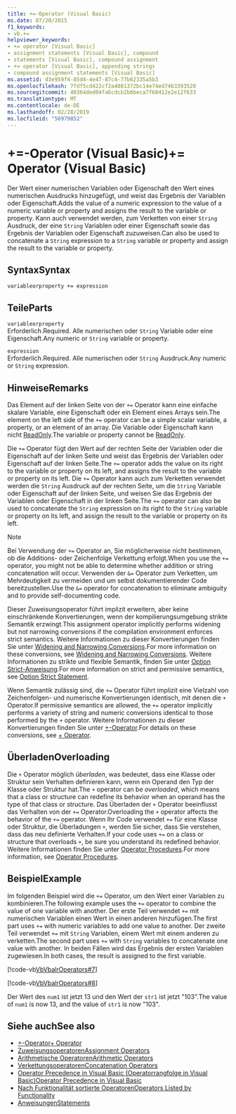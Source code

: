 ```yaml
---
title: +=-Operator (Visual Basic)
ms.date: 07/20/2015
f1_keywords:
- vb.+=
helpviewer_keywords:
- += operator [Visual Basic]
- assignment statements [Visual Basic], compound
- statements [Visual Basic], compound assignment
- += operator [Visual Basic], appending strings
- compound assignment statements [Visual Basic]
ms.assetid: d3e959f4-85d4-4e47-87c4-77b62335a5b3
ms.openlocfilehash: 7fdf5cd422cf2a4081372bc14e74ed7463393520
ms.sourcegitcommit: 40364ded04fa6cdcb2b6beca7f68412e2e12f633
ms.translationtype: MT
ms.contentlocale: de-DE
ms.lasthandoff: 02/28/2019
ms.locfileid: "56979852"
---
```

# <a name="-operator-visual-basic"></a><span data-ttu-id="6182b-102">+=-Operator (Visual Basic)</span><span class="sxs-lookup"><span data-stu-id="6182b-102">+= Operator (Visual Basic)</span></span>
<span data-ttu-id="6182b-103">Der Wert einer numerischen Variablen oder Eigenschaft den Wert eines numerischen Ausdrucks hinzugefügt, und weist das Ergebnis der Variablen oder Eigenschaft.</span><span class="sxs-lookup"><span data-stu-id="6182b-103">Adds the value of a numeric expression to the value of a numeric variable or property and assigns the result to the variable or property.</span></span> <span data-ttu-id="6182b-104">Kann auch verwendet werden, zum Verketten von einer `String` Ausdruck, der eine `String` Variablen oder einer Eigenschaft sowie das Ergebnis der Variablen oder Eigenschaft zuzuweisen.</span><span class="sxs-lookup"><span data-stu-id="6182b-104">Can also be used to concatenate a `String` expression to a `String` variable or property and assign the result to the variable or property.</span></span>  
  
## <a name="syntax"></a><span data-ttu-id="6182b-105">Syntax</span><span class="sxs-lookup"><span data-stu-id="6182b-105">Syntax</span></span>  
  
```  
variableorproperty += expression  
```  
  
## <a name="parts"></a><span data-ttu-id="6182b-106">Teile</span><span class="sxs-lookup"><span data-stu-id="6182b-106">Parts</span></span>  
 `variableorproperty`  
 <span data-ttu-id="6182b-107">Erforderlich.</span><span class="sxs-lookup"><span data-stu-id="6182b-107">Required.</span></span> <span data-ttu-id="6182b-108">Alle numerischen oder `String` Variable oder eine Eigenschaft.</span><span class="sxs-lookup"><span data-stu-id="6182b-108">Any numeric or `String` variable or property.</span></span>  
  
 `expression`  
 <span data-ttu-id="6182b-109">Erforderlich.</span><span class="sxs-lookup"><span data-stu-id="6182b-109">Required.</span></span> <span data-ttu-id="6182b-110">Alle numerischen oder `String` Ausdruck.</span><span class="sxs-lookup"><span data-stu-id="6182b-110">Any numeric or `String` expression.</span></span>  
  
## <a name="remarks"></a><span data-ttu-id="6182b-111">Hinweise</span><span class="sxs-lookup"><span data-stu-id="6182b-111">Remarks</span></span>  
 <span data-ttu-id="6182b-112">Das Element auf der linken Seite von der `+=` Operator kann eine einfache skalare Variable, eine Eigenschaft oder ein Element eines Arrays sein.</span><span class="sxs-lookup"><span data-stu-id="6182b-112">The element on the left side of the `+=` operator can be a simple scalar variable, a property, or an element of an array.</span></span> <span data-ttu-id="6182b-113">Die Variable oder Eigenschaft kann nicht [ReadOnly](../../../visual-basic/language-reference/modifiers/readonly.md).</span><span class="sxs-lookup"><span data-stu-id="6182b-113">The variable or property cannot be [ReadOnly](../../../visual-basic/language-reference/modifiers/readonly.md).</span></span>  
  
 <span data-ttu-id="6182b-114">Die `+=` Operator fügt den Wert auf der rechten Seite der Variablen oder die Eigenschaft auf der linken Seite und weist das Ergebnis der Variablen oder Eigenschaft auf der linken Seite.</span><span class="sxs-lookup"><span data-stu-id="6182b-114">The `+=` operator adds the value on its right to the variable or property on its left, and assigns the result to the variable or property on its left.</span></span> <span data-ttu-id="6182b-115">Die `+=` Operator kann auch zum Verketten verwendet werden die `String` Ausdruck auf der rechten Seite, um die `String` Variable oder Eigenschaft auf der linken Seite, und weisen Sie das Ergebnis der Variablen oder Eigenschaft in der linken Seite.</span><span class="sxs-lookup"><span data-stu-id="6182b-115">The `+=` operator can also be used to concatenate the `String` expression on its right to the `String` variable or property on its left, and assign the result to the variable or property on its left.</span></span>  
  
> [!NOTE]
>  <span data-ttu-id="6182b-116">Bei Verwendung der `+=` Operator an, Sie möglicherweise nicht bestimmen, ob die Additions- oder Zeichenfolge Verkettung erfolgt.</span><span class="sxs-lookup"><span data-stu-id="6182b-116">When you use the `+=` operator, you might not be able to determine whether addition or string concatenation will occur.</span></span> <span data-ttu-id="6182b-117">Verwenden der `&=` Operator zum Verketten, um Mehrdeutigkeit zu vermeiden und um selbst dokumentierender Code bereitzustellen.</span><span class="sxs-lookup"><span data-stu-id="6182b-117">Use the `&=` operator for concatenation to eliminate ambiguity and to provide self-documenting code.</span></span>  
  
 <span data-ttu-id="6182b-118">Dieser Zuweisungsoperator führt implizit erweitern, aber keine einschränkende Konvertierungen, wenn der kompilierungsumgebung strikte Semantik erzwingt.</span><span class="sxs-lookup"><span data-stu-id="6182b-118">This assignment operator implicitly performs widening but not narrowing conversions if the compilation environment enforces strict semantics.</span></span> <span data-ttu-id="6182b-119">Weitere Informationen zu dieser Konvertierungen finden Sie unter [Widening and Narrowing Conversions](../../../visual-basic/programming-guide/language-features/data-types/widening-and-narrowing-conversions.md).</span><span class="sxs-lookup"><span data-stu-id="6182b-119">For more information on these conversions, see [Widening and Narrowing Conversions](../../../visual-basic/programming-guide/language-features/data-types/widening-and-narrowing-conversions.md).</span></span> <span data-ttu-id="6182b-120">Weitere Informationen zu strikte und flexible Semantik, finden Sie unter [Option Strict-Anweisung](../../../visual-basic/language-reference/statements/option-strict-statement.md).</span><span class="sxs-lookup"><span data-stu-id="6182b-120">For more information on strict and permissive semantics, see [Option Strict Statement](../../../visual-basic/language-reference/statements/option-strict-statement.md).</span></span>  
  
 <span data-ttu-id="6182b-121">Wenn Semantik zulässig sind, die `+=` Operator führt implizit eine Vielzahl von Zeichenfolgen- und numerische Konvertierungen identisch, mit denen die `+` Operator.</span><span class="sxs-lookup"><span data-stu-id="6182b-121">If permissive semantics are allowed, the `+=` operator implicitly performs a variety of string and numeric conversions identical to those performed by the `+` operator.</span></span> <span data-ttu-id="6182b-122">Weitere Informationen zu dieser Konvertierungen finden Sie unter [+-Operator](../../../visual-basic/language-reference/operators/addition-operator.md).</span><span class="sxs-lookup"><span data-stu-id="6182b-122">For details on these conversions, see [+ Operator](../../../visual-basic/language-reference/operators/addition-operator.md).</span></span>  
  
## <a name="overloading"></a><span data-ttu-id="6182b-123">Überladen</span><span class="sxs-lookup"><span data-stu-id="6182b-123">Overloading</span></span>  
 <span data-ttu-id="6182b-124">Die `+` Operator möglich *überladen*, was bedeutet, dass eine Klasse oder Struktur sein Verhalten definieren kann, wenn ein Operand den Typ der Klasse oder Struktur hat.</span><span class="sxs-lookup"><span data-stu-id="6182b-124">The `+` operator can be *overloaded*, which means that a class or structure can redefine its behavior when an operand has the type of that class or structure.</span></span> <span data-ttu-id="6182b-125">Das Überladen der `+` Operator beeinflusst das Verhalten von der `+=` Operator.</span><span class="sxs-lookup"><span data-stu-id="6182b-125">Overloading the `+` operator affects the behavior of the `+=` operator.</span></span> <span data-ttu-id="6182b-126">Wenn Ihr Code verwendet `+=` für eine Klasse oder Struktur, die Überladungen `+`, werden Sie sicher, dass Sie verstehen, dass das neu definierte Verhalten.</span><span class="sxs-lookup"><span data-stu-id="6182b-126">If your code uses `+=` on a class or structure that overloads `+`, be sure you understand its redefined behavior.</span></span> <span data-ttu-id="6182b-127">Weitere Informationen finden Sie unter [Operator Procedures](../../../visual-basic/programming-guide/language-features/procedures/operator-procedures.md).</span><span class="sxs-lookup"><span data-stu-id="6182b-127">For more information, see [Operator Procedures](../../../visual-basic/programming-guide/language-features/procedures/operator-procedures.md).</span></span>  
  
## <a name="example"></a><span data-ttu-id="6182b-128">Beispiel</span><span class="sxs-lookup"><span data-stu-id="6182b-128">Example</span></span>  
 <span data-ttu-id="6182b-129">Im folgenden Beispiel wird die `+=` Operator, um den Wert einer Variablen zu kombinieren.</span><span class="sxs-lookup"><span data-stu-id="6182b-129">The following example uses the `+=` operator to combine the value of one variable with another.</span></span> <span data-ttu-id="6182b-130">Der erste Teil verwendet `+=` mit numerischen Variablen einen Wert in einen anderen hinzufügen.</span><span class="sxs-lookup"><span data-stu-id="6182b-130">The first part uses `+=` with numeric variables to add one value to another.</span></span> <span data-ttu-id="6182b-131">Der zweite Teil verwendet `+=` mit `String` Variablen, einem Wert mit einem anderen zu verketten.</span><span class="sxs-lookup"><span data-stu-id="6182b-131">The second part uses `+=` with `String` variables to concatenate one value with another.</span></span> <span data-ttu-id="6182b-132">In beiden Fällen wird das Ergebnis der ersten Variablen zugewiesen.</span><span class="sxs-lookup"><span data-stu-id="6182b-132">In both cases, the result is assigned to the first variable.</span></span>  
  
 [!code-vb[VbVbalrOperators#7](~/samples/snippets/visualbasic/VS_Snippets_VBCSharp/VbVbalrOperators/VB/Class1.vb#7)]  
  
 [!code-vb[VbVbalrOperators#8](~/samples/snippets/visualbasic/VS_Snippets_VBCSharp/VbVbalrOperators/VB/Class1.vb#8)]  
  
 <span data-ttu-id="6182b-133">Der Wert des `num1` ist jetzt 13 und den Wert der `str1` ist jetzt "103".</span><span class="sxs-lookup"><span data-stu-id="6182b-133">The value of `num1` is now 13, and the value of `str1` is now "103".</span></span>  
  
## <a name="see-also"></a><span data-ttu-id="6182b-134">Siehe auch</span><span class="sxs-lookup"><span data-stu-id="6182b-134">See also</span></span>
- [<span data-ttu-id="6182b-135">+-Operator</span><span class="sxs-lookup"><span data-stu-id="6182b-135">+ Operator</span></span>](../../../visual-basic/language-reference/operators/addition-operator.md)
- [<span data-ttu-id="6182b-136">Zuweisungsoperatoren</span><span class="sxs-lookup"><span data-stu-id="6182b-136">Assignment Operators</span></span>](../../../visual-basic/language-reference/operators/assignment-operators.md)
- [<span data-ttu-id="6182b-137">Arithmetische Operatoren</span><span class="sxs-lookup"><span data-stu-id="6182b-137">Arithmetic Operators</span></span>](../../../visual-basic/language-reference/operators/arithmetic-operators.md)
- [<span data-ttu-id="6182b-138">Verkettungsoperatoren</span><span class="sxs-lookup"><span data-stu-id="6182b-138">Concatenation Operators</span></span>](../../../visual-basic/language-reference/operators/concatenation-operators.md)
- [<span data-ttu-id="6182b-139">Operator Precedence in Visual Basic (Operatorrangfolge in Visual Basic)</span><span class="sxs-lookup"><span data-stu-id="6182b-139">Operator Precedence in Visual Basic</span></span>](../../../visual-basic/language-reference/operators/operator-precedence.md)
- [<span data-ttu-id="6182b-140">Nach Funktionalität sortierte Operatoren</span><span class="sxs-lookup"><span data-stu-id="6182b-140">Operators Listed by Functionality</span></span>](../../../visual-basic/language-reference/operators/operators-listed-by-functionality.md)
- [<span data-ttu-id="6182b-141">Anweisungen</span><span class="sxs-lookup"><span data-stu-id="6182b-141">Statements</span></span>](../../../visual-basic/programming-guide/language-features/statements.md)
